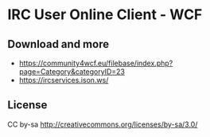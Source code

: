 IRC User Online Client - WCF
============================

Download and more
-----------------
- https://community4wcf.eu/filebase/index.php?page=Category&categoryID=23
- https://ircservices.ison.ws/


License
-------
CC by-sa http://creativecommons.org/licenses/by-sa/3.0/